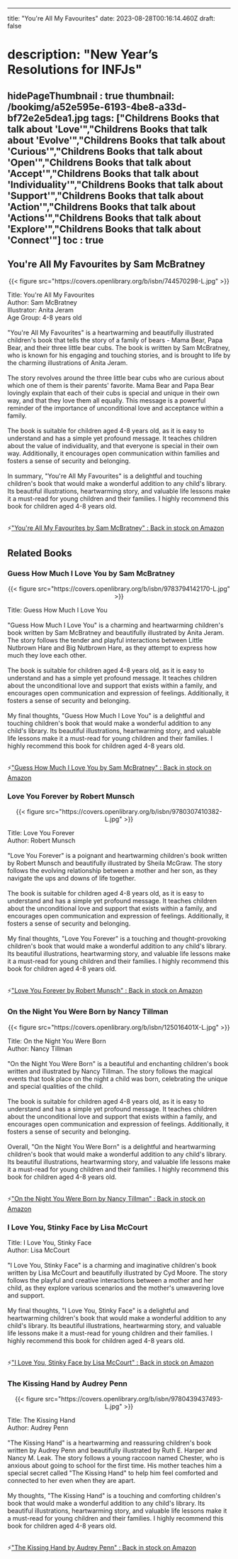 
---
title: "You're All My Favourites"
date: 2023-08-28T00:16:14.460Z
draft: false
# description: "New Year’s Resolutions for INFJs"
hidePageThumbnail : true
thumbnail: /bookimg/a52e595e-6193-4be8-a33d-bf72e2e5dea1.jpg
tags: ["Childrens Books that talk about 'Love'","Childrens Books that talk about 'Evolve'","Childrens Books that talk about 'Curious'","Childrens Books that talk about 'Open'","Childrens Books that talk about 'Accept'","Childrens Books that talk about 'Individuality'","Childrens Books that talk about 'Support'","Childrens Books that talk about 'Action'","Childrens Books that talk about 'Actions'","Childrens Books that talk about 'Explore'","Childrens Books that talk about 'Connect'"]
toc : true
---
## You're All My Favourites by Sam McBratney

<center>
{{< figure src="https://covers.openlibrary.org/b/isbn/744570298-L.jpg" >}}
</center>

Title: You're All My Favourites</br>
Author: Sam McBratney</br>
Illustrator: Anita Jeram</br>
Age Group: 4-8 years old</br></br>
"You're All My Favourites" is a heartwarming and beautifully illustrated children's book that tells the story of a family of bears - Mama Bear, Papa Bear, and their three little bear cubs. The book is written by Sam McBratney, who is known for his engaging and touching stories, and is brought to life by the charming illustrations of Anita Jeram.</br></br>
The story revolves around the three little bear cubs who are curious about which one of them is their parents' favorite. Mama Bear and Papa Bear lovingly explain that each of their cubs is special and unique in their own way, and that they love them all equally. This message is a powerful reminder of the importance of unconditional love and acceptance within a family.</br></br>
The book is suitable for children aged 4-8 years old, as it is easy to understand and has a simple yet profound message. It teaches children about the value of individuality, and that everyone is special in their own way. Additionally, it encourages open communication within families and fosters a sense of security and belonging.</br></br>
In summary, "You're All My Favourites" is a delightful and touching children's book that would make a wonderful addition to any child's library. Its beautiful illustrations, heartwarming story, and valuable life lessons make it a must-read for young children and their families. I highly recommend this book for children aged 4-8 years old.</br></br>

<p>⚡<a id="aflink" href="https://www.amazon.com/gp/search?ie=UTF8&tag=klayu00-20&linkCode=ur2&linkId=6639bed89a8ad8dd2705e40644eb43d3&camp=1789&creative=9325&index=books&keywords=You're All My Favourites by Sam McBratney" class="one" target="_blank" title='"You're All My Favourites by Sam McBratney" : Back in stock on Amazon'>"You're All My Favourites by Sam McBratney" : Back in stock on Amazon</a></p>

## Related Books
### Guess How Much I Love You by Sam McBratney
<center>
{{< figure src="https://covers.openlibrary.org/b/isbn/9783794142170-L.jpg" >}}
</center>

Title: Guess How Much I Love You</br></br>
"Guess How Much I Love You" is a charming and heartwarming children's book written by Sam McBratney and beautifully illustrated by Anita Jeram. The story follows the tender and playful interactions between Little Nutbrown Hare and Big Nutbrown Hare, as they attempt to express how much they love each other.</br></br>
The book is suitable for children aged 4-8 years old, as it is easy to understand and has a simple yet profound message. It teaches children about the unconditional love and support that exists within a family, and encourages open communication and expression of feelings. Additionally, it fosters a sense of security and belonging.</br></br>
My final thoughts, "Guess How Much I Love You" is a delightful and touching children's book that would make a wonderful addition to any child's library. Its beautiful illustrations, heartwarming story, and valuable life lessons make it a must-read for young children and their families. I highly recommend this book for children aged 4-8 years old.</br></br>

<p>⚡<a id="aflink" href="https://www.amazon.com/gp/search?ie=UTF8&tag=klayu00-20&linkCode=ur2&linkId=6639bed89a8ad8dd2705e40644eb43d3&camp=1789&creative=9325&index=books&keywords=Guess How Much I Love You by Sam McBratney" class="one" target="_blank" title='"Guess How Much I Love You by Sam McBratney" : Back in stock on Amazon'>"Guess How Much I Love You by Sam McBratney" : Back in stock on Amazon</a></p>

### Love You Forever by Robert Munsch
<center>
{{< figure src="https://covers.openlibrary.org/b/isbn/9780307410382-L.jpg" >}}
</center>

Title: Love You Forever</br>
Author: Robert Munsch</br></br>
"Love You Forever" is a poignant and heartwarming children's book written by Robert Munsch and beautifully illustrated by Sheila McGraw. The story follows the evolving relationship between a mother and her son, as they navigate the ups and downs of life together.</br></br>
The book is suitable for children aged 4-8 years old, as it is easy to understand and has a simple yet profound message. It teaches children about the unconditional love and support that exists within a family, and encourages open communication and expression of feelings. Additionally, it fosters a sense of security and belonging.</br></br>
My final thoughts, "Love You Forever" is a touching and thought-provoking children's book that would make a wonderful addition to any child's library. Its beautiful illustrations, heartwarming story, and valuable life lessons make it a must-read for young children and their families. I highly recommend this book for children aged 4-8 years old.</br></br>

<p>⚡<a id="aflink" href="https://www.amazon.com/gp/search?ie=UTF8&tag=klayu00-20&linkCode=ur2&linkId=6639bed89a8ad8dd2705e40644eb43d3&camp=1789&creative=9325&index=books&keywords=Love You Forever by Robert Munsch" class="one" target="_blank" title='"Love You Forever by Robert Munsch" : Back in stock on Amazon'>"Love You Forever by Robert Munsch" : Back in stock on Amazon</a></p>

### On the Night You Were Born by Nancy Tillman
<center>
{{< figure src="https://covers.openlibrary.org/b/isbn/125016401X-L.jpg" >}}
</center>

Title: On the Night You Were Born</br>
Author: Nancy Tillman</br></br>
"On the Night You Were Born" is a beautiful and enchanting children's book written and illustrated by Nancy Tillman. The story follows the magical events that took place on the night a child was born, celebrating the unique and special qualities of the child.</br></br>
The book is suitable for children aged 4-8 years old, as it is easy to understand and has a simple yet profound message. It teaches children about the unconditional love and support that exists within a family, and encourages open communication and expression of feelings. Additionally, it fosters a sense of security and belonging.</br></br>
Overall, "On the Night You Were Born" is a delightful and heartwarming children's book that would make a wonderful addition to any child's library. Its beautiful illustrations, heartwarming story, and valuable life lessons make it a must-read for young children and their families. I highly recommend this book for children aged 4-8 years old.</br></br>

<p>⚡<a id="aflink" href="https://www.amazon.com/gp/search?ie=UTF8&tag=klayu00-20&linkCode=ur2&linkId=6639bed89a8ad8dd2705e40644eb43d3&camp=1789&creative=9325&index=books&keywords=On the Night You Were Born by Nancy Tillman" class="one" target="_blank" title='"On the Night You Were Born by Nancy Tillman" : Back in stock on Amazon'>"On the Night You Were Born by Nancy Tillman" : Back in stock on Amazon</a></p>

### I Love You, Stinky Face by Lisa McCourt
Title: I Love You, Stinky Face</br>
Author: Lisa McCourt</br></br>
"I Love You, Stinky Face" is a charming and imaginative children's book written by Lisa McCourt and beautifully illustrated by Cyd Moore. The story follows the playful and creative interactions between a mother and her child, as they explore various scenarios and the mother's unwavering love and support.</br></br>
My final thoughts, "I Love You, Stinky Face" is a delightful and heartwarming children's book that would make a wonderful addition to any child's library. Its beautiful illustrations, heartwarming story, and valuable life lessons make it a must-read for young children and their families. I highly recommend this book for children aged 4-8 years old.</br></br>

<p>⚡<a id="aflink" href="https://www.amazon.com/gp/search?ie=UTF8&tag=klayu00-20&linkCode=ur2&linkId=6639bed89a8ad8dd2705e40644eb43d3&camp=1789&creative=9325&index=books&keywords=I Love You, Stinky Face by Lisa McCourt" class="one" target="_blank" title='"I Love You, Stinky Face by Lisa McCourt" : Back in stock on Amazon'>"I Love You, Stinky Face by Lisa McCourt" : Back in stock on Amazon</a></p>

### The Kissing Hand by Audrey Penn
<center>
{{< figure src="https://covers.openlibrary.org/b/isbn/9780439437493-L.jpg" >}}
</center>

Title: The Kissing Hand</br>
Author: Audrey Penn</br></br>
"The Kissing Hand" is a heartwarming and reassuring children's book written by Audrey Penn and beautifully illustrated by Ruth E. Harper and Nancy M. Leak. The story follows a young raccoon named Chester, who is anxious about going to school for the first time. His mother teaches him a special secret called "The Kissing Hand" to help him feel comforted and connected to her even when they are apart.</br></br>
My thoughts, "The Kissing Hand" is a touching and comforting children's book that would make a wonderful addition to any child's library. Its beautiful illustrations, heartwarming story, and valuable life lessons make it a must-read for young children and their families. I highly recommend this book for children aged 4-8 years old.</br></br>

<p>⚡<a id="aflink" href="https://www.amazon.com/gp/search?ie=UTF8&tag=klayu00-20&linkCode=ur2&linkId=6639bed89a8ad8dd2705e40644eb43d3&camp=1789&creative=9325&index=books&keywords=The Kissing Hand by Audrey Penn" class="one" target="_blank" title='"The Kissing Hand by Audrey Penn" : Back in stock on Amazon'>"The Kissing Hand by Audrey Penn" : Back in stock on Amazon</a></p>
